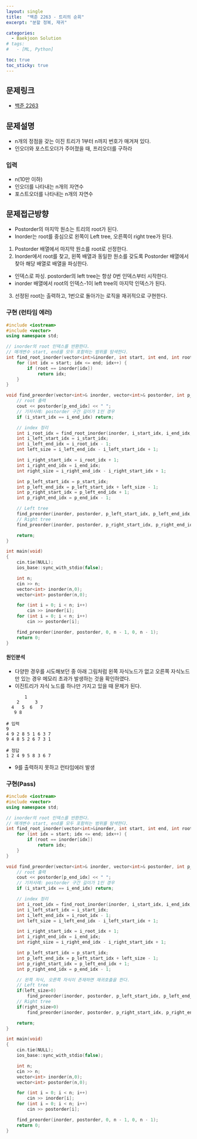```yaml
---
layout: single
title:  "백준 2263 - 트리의 순회"
excerpt: "분할 정복, 재귀"

categories:
  - Baekjoon Solution
# tags:
#   - [ML, Python]

toc: true
toc_sticky: true
---
```


## 문제링크

- [백준 2263](https://www.acmicpc.net/problem/2263)

## 문제설명
- n개의 정점을 갖는 이진 트리가 1부터 n까지 번호가 매겨져 있다.
- 인오더와 포스트오더가 주어졌을 때, 프리오더를 구하라

### 입력
- n(10만 이하)
- 인오더를 나타내는 n개의 자연수
- 포스트오더를 나타내는 n개의 자연수

## 문제접근방향
- Postorder의 마지막 원소는 트리의 root가 된다.
- Inorder는 root를 중심으로 왼쪽이 Left tree, 오른쪽이 right tree가 된다.
1. Postorder 배열에서 마지막 원소를 root로 선정한다.
2. Inorder에서 root를 찾고, 왼쪽 배열과 동일한 원소를 갖도록 Postorder 배열에서 찾아 해당 배열로 배열을 파싱한다.
  - 인덱스로 파싱. postorder의 left tree는 항상 0번 인덱스부터 시작한다. 
  - inorder 배열에서 root의 인덱스-1이 left tree의 마지막 인덱스가 된다.
3. 선정된 root는 출력하고, 1번으로 돌아가는 로직을 재귀적으로 구현한다.

### 구현 (런타임 에러)
```c++
#include <iostream>
#include <vector>
using namespace std;

// inorder의 root 인덱스를 반환한다.
// 매개변수 start, end를 모두 포함하는 범위를 탐색한다.
int find_root_inorder(vector<int>&inorder, int start, int end, int root) {
	for (int idx = start; idx <= end; idx++) {
		if (root == inorder[idx])
			return idx;
	}
}

void find_preorder(vector<int>& inorder, vector<int>& postorder, int p_start_idx, int p_end_idx, int i_start_idx, int i_end_idx) {
	// root 출력
	cout << postorder[p_end_idx] << " ";
	// 기저사례: postorder 구간 길이가 1인 경우
	if (i_start_idx == i_end_idx) return;

	// index 정리
	int i_root_idx = find_root_inorder(inorder, i_start_idx, i_end_idx, postorder[p_end_idx]);
	int i_left_start_idx = i_start_idx;
	int i_left_end_idx = i_root_idx - 1;
	int left_size = i_left_end_idx - i_left_start_idx + 1;

	int i_right_start_idx = i_root_idx + 1;
	int i_right_end_idx = i_end_idx;
	int right_size = i_right_end_idx - i_right_start_idx + 1;

	int p_left_start_idx = p_start_idx;
	int p_left_end_idx = p_left_start_idx + left_size - 1;
	int p_right_start_idx = p_left_end_idx + 1;
	int p_right_end_idx = p_end_idx - 1;

	// Left tree
	find_preorder(inorder, postorder, p_left_start_idx, p_left_end_idx, i_left_start_idx, i_left_end_idx);
	// Right tree
	find_preorder(inorder, postorder, p_right_start_idx, p_right_end_idx, i_right_start_idx, i_right_end_idx);

	return;
}

int main(void)
{
	cin.tie(NULL);
	ios_base::sync_with_stdio(false);

	int n;
	cin >> n;
	vector<int> inorder(n,0);
	vector<int> postorder(n,0);

	for (int i = 0; i < n; i++)
		cin >> inorder[i];
	for (int i = 0; i < n; i++)
		cin >> postorder[i];

	find_preorder(inorder, postorder, 0, n - 1, 0, n - 1);
	return 0;
}
```

#### 원인분석
- 다양한 경우를 시도해보던 중 아래 그림처럼 왼쪽 자식노드가 없고 오른쪽 자식노드만 있는 경우 메모리 초과가 발생하는 것을 확인하였다.
- 이진트리가 자식 노드를 하나만 가지고 있을 때 문제가 된다.

```
       1
    2      3
  4   5  6   7
   9 8

# 입력
9
4 9 2 8 5 1 6 3 7
9 4 8 5 2 6 7 3 1

# 정답
1 2 4 9 5 8 3 6 7 
```
- 9를 출력하지 못하고 런타임에러 발생

### 구현(Pass)
```c++
#include <iostream>
#include <vector>
using namespace std;

// inorder의 root 인덱스를 반환한다.
// 매개변수 start, end를 모두 포함하는 범위를 탐색한다.
int find_root_inorder(vector<int>&inorder, int start, int end, int root) {
	for (int idx = start; idx <= end; idx++) {
		if (root == inorder[idx])
			return idx;
	}
}

void find_preorder(vector<int>& inorder, vector<int>& postorder, int p_start_idx, int p_end_idx, int i_start_idx, int i_end_idx) {
	// root 출력
	cout << postorder[p_end_idx] << " ";
	// 기저사례: postorder 구간 길이가 1인 경우
	if (i_start_idx == i_end_idx) return;

	// index 정리
	int i_root_idx = find_root_inorder(inorder, i_start_idx, i_end_idx, postorder[p_end_idx]);
	int i_left_start_idx = i_start_idx;
	int i_left_end_idx = i_root_idx - 1;
	int left_size = i_left_end_idx - i_left_start_idx + 1;

	int i_right_start_idx = i_root_idx + 1;
	int i_right_end_idx = i_end_idx;
	int right_size = i_right_end_idx - i_right_start_idx + 1;

	int p_left_start_idx = p_start_idx;
	int p_left_end_idx = p_left_start_idx + left_size - 1;
	int p_right_start_idx = p_left_end_idx + 1;
	int p_right_end_idx = p_end_idx - 1;

    // 왼쪽 자식, 오른쪽 자식이 존재하면 재귀호출을 한다.
	// Left tree
	if(left_size>0)
		find_preorder(inorder, postorder, p_left_start_idx, p_left_end_idx, i_left_start_idx, i_left_end_idx);
	// Right tree
	if(right_size>0)
		find_preorder(inorder, postorder, p_right_start_idx, p_right_end_idx, i_right_start_idx, i_right_end_idx);

	return;
}

int main(void)
{
	cin.tie(NULL);
	ios_base::sync_with_stdio(false);

	int n;
	cin >> n;
	vector<int> inorder(n,0);
	vector<int> postorder(n,0);

	for (int i = 0; i < n; i++)
		cin >> inorder[i];
	for (int i = 0; i < n; i++)
		cin >> postorder[i];

	find_preorder(inorder, postorder, 0, n - 1, 0, n - 1);
	return 0;
}
```
